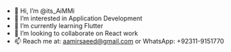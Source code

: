 - 👋 Hi, I’m @its_AiMMi
- 👀 I’m interested in Application Development
- 🌱 I’m currently learning Flutter
- 💞️ I’m looking to collaborate on React work
- 📫 Reach me at: aamirsaeed@gmail.com or WhatsApp: +92311-9151770

<!---
AmirSaeed737/AmirSaeed737 is a ✨ special ✨ repository because its `README.md` (this file) appears on your GitHub profile.
You can click the Preview link to take a look at your changes.
--->

